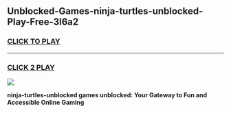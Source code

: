 
## Unblocked-Games-ninja-turtles-unblocked-Play-Free-3l6a2
<h3>
<a href="https://premium76.site?title=ninja-turtles-unblocked&ref=10A">CLICK TO PLAY</a></h3>
<hr>

<h3>
<a href="https://premium76.site?title=ninja-turtles-unblocked&ref=10A">CLICK 2 PLAY</a>
  
</h3>

<a href="https://premium76.site?title=ninja-turtles-unblocked&ref=10A"><img src="https://clearcache.store/games.png"></a>


**ninja-turtles-unblocked games unblocked: Your Gateway to Fun and Accessible Online Gaming**
